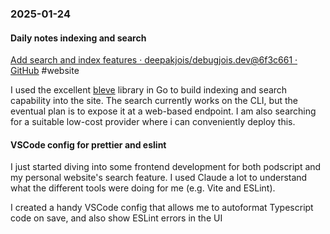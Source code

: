 ### 2025-01-24
#### Daily notes indexing and search
[Add search and index features · deepakjois/debugjois.dev@6f3c661 · GitHub](https://github.com/deepakjois/debugjois.dev/commit/6f3c6613f594fe78d600d3aeeafbd76d96f91e1a) #website 

I used the excellent [bleve](https://github.com/blevesearch) library in Go to build indexing and search capability into the site. The search currently works on the CLI, but the eventual plan is to expose it at a web-based endpoint. I am also searching for a suitable low-cost provider where i can conveniently deploy this.

#### VSCode config for prettier and eslint
I just started diving into some frontend development for both podscript and my personal website's search feature. I used Claude a lot to understand what the different tools were doing for me (e.g. Vite and ESLint). 

I created a handy VSCode config that allows me to autoformat Typescript code on save, and also show ESLint errors in the UI